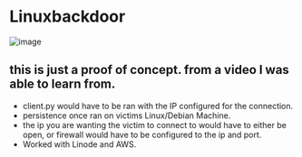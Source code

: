 # Linuxbackdoor

![image](https://github.com/AE-001-1001/Linuxbackdoor/assets/102845355/4908ed83-6933-4174-a04e-e77ba48a1b84)

## this is just a proof of concept. from a video I was able to learn from.
- client.py would have to be ran with the IP configured for the connection.
- persistence once ran on victims Linux/Debian Machine.
- the ip you are wanting the victim to connect to would have to either be open, or firewall would have to be configured to the ip and port.
- Worked with Linode and AWS.
